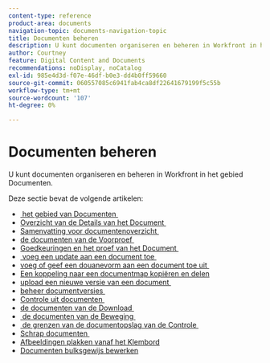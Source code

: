 ```yaml
---
content-type: reference
product-area: documents
navigation-topic: documents-navigation-topic
title: Documenten beheren
description: U kunt documenten organiseren en beheren in Workfront in het gebied Documenten.
author: Courtney
feature: Digital Content and Documents
recommendations: noDisplay, noCatalog
exl-id: 985e4d3d-f07e-46df-b0e3-dd4b0ff59660
source-git-commit: 060557085c6941fab4ca8df22641679199f5c55b
workflow-type: tm+mt
source-wordcount: '107'
ht-degree: 0%

---
```


# Documenten beheren

U kunt documenten organiseren en beheren in Workfront in het gebied Documenten.

Deze sectie bevat de volgende artikelen: &#x200B;

* [&#x200B; het gebied van Documenten &#x200B;](../../documents/managing-documents/documents-area.md)
* [&#x200B; Overzicht van de Details van het Document &#x200B;](../../documents/managing-documents/document-details-overview.md)
* [&#x200B; Samenvatting voor documentenoverzicht &#x200B;](../../documents/managing-documents/summary-for-documents.md)
* [&#x200B; de documenten van de Voorproef &#x200B;](../../documents/managing-documents/preview-documents.md)
* [&#x200B; Goedkeuringen en het proef van het Document &#x200B;](../../documents/managing-documents/document-approvals-and-proofing.md)
* [&#x200B; voeg een update aan een document toe &#x200B;](../../documents/managing-documents/add-update-documents.md)
* [&#x200B; voeg of geef een douanevorm aan een document toe uit &#x200B;](../../documents/managing-documents/add-custom-form-documents.md)
* [Een koppeling naar een documentmap kopiëren en delen](/help/quicksilver/documents/managing-documents/copy-a-doc-folder-url.md)
* [&#x200B; upload een nieuwe versie van een document &#x200B;](../../documents/managing-documents/upload-new-document-version.md)
* [&#x200B; beheer documentversies &#x200B;](../../documents/managing-documents/manage-document-versions.md)
* [&#x200B; Controle uit documenten &#x200B;](../../documents/managing-documents/check-out-documents.md)
* [&#x200B; de documenten van de Download &#x200B;](../../documents/managing-documents/download-documents.md)
* [&#x200B; de documenten van de Beweging &#x200B;](../../documents/managing-documents/move-documents.md)
* [&#x200B; de grenzen van de documentopslag van de Controle &#x200B;](../../documents/managing-documents/check-document-storage.md)
* [&#x200B; Schrap documenten &#x200B;](../../documents/managing-documents/delete-documents.md)
* [Afbeeldingen plakken vanaf het Klembord](../../documents/managing-documents/paste-image-clipboard.md)
* [Documenten bulksgewijs bewerken](/help/quicksilver/documents/managing-documents/bulk-edit-documents.md)
